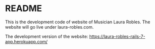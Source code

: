 # README

This is the development code of website of Musician Laura Robles. The website will go live under laura-robles.com.

The development version of the website: https://laura-robles-rails-7-app.herokuapp.com/